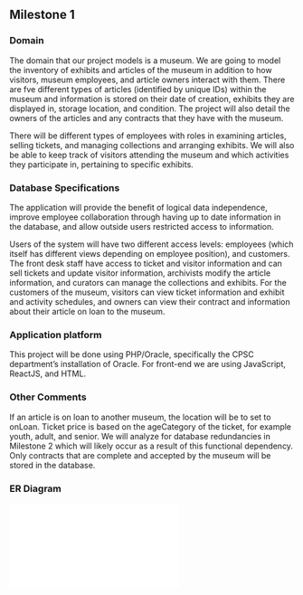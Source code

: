 ## Milestone 1

### Domain
<p> The domain that our project models is a museum. We are going to model the inventory of
exhibits and articles of the museum in addition to how visitors, museum employees, and article owners
interact with them. There are fve different types of articles (identified by unique IDs) within the museum
and information is stored on their date of creation, exhibits they are displayed in, storage location, and
condition. The project will also detail the owners of the articles and any contracts that they have with
the museum. </p>
<p> There will be different types of employees with roles in examining articles, selling tickets,
and managing collections and arranging exhibits. We will also be able to keep track of visitors attending
the museum and which activities they participate in, pertaining to specific exhibits. </p>

### Database Specifications
<p> The application will provide the benefit of logical data independence, improve employee
collaboration through having up to date information in the database, and allow outside users restricted
access to information. </p>

<p> Users of the system will have two different access levels: employees (which itself
has different views depending on employee position), and customers. The front desk staff have access to
ticket and visitor information and can sell tickets and update visitor information, archivists modify the
article information, and curators can manage the collections and exhibits. For the customers of the
museum, visitors can view ticket information and exhibit and activity schedules, and owners can view
their contract and information about their article on loan to the museum. </p>

### Application platform
<p> This project will be done using PHP/Oracle, specifically the CPSC department’s installation of
Oracle. For front-end we are using JavaScript, ReactJS, and HTML. </p>

### Other Comments
<p> If an article is on loan to another museum, the location will be to set to onLoan. Ticket price is
based on the ageCategory of the ticket, for example youth, adult, and senior. We will analyze for
database redundancies in Milestone 2 which will likely occur as a result of this functional dependency.
Only contracts that are complete and accepted by the museum will be stored in the database. </p>

### ER Diagram
![ER_diagram](./images/version3.pdf)
